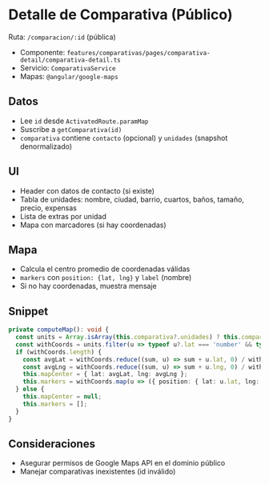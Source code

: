 # Detalle de Comparativa (Público)

Ruta: `/comparacion/:id` (pública)

- Componente: `features/comparativas/pages/comparativa-detail/comparativa-detail.ts`
- Servicio: `ComparativaService`
- Mapas: `@angular/google-maps`

## Datos

- Lee `id` desde `ActivatedRoute.paramMap`
- Suscribe a `getComparativa(id)`
- `comparativa` contiene `contacto` (opcional) y `unidades` (snapshot denormalizado)

## UI

- Header con datos de contacto (si existe)
- Tabla de unidades: nombre, ciudad, barrio, cuartos, baños, tamaño, precio, expensas
- Lista de extras por unidad
- Mapa con marcadores (si hay coordenadas)

## Mapa

- Calcula el centro promedio de coordenadas válidas
- `markers` con `position: {lat, lng}` y `label` (nombre)
- Si no hay coordenadas, muestra mensaje

## Snippet

```ts
private computeMap(): void {
  const units = Array.isArray(this.comparativa?.unidades) ? this.comparativa.unidades : [];
  const withCoords = units.filter(u => typeof u?.lat === 'number' && typeof u?.lng === 'number');
  if (withCoords.length) {
    const avgLat = withCoords.reduce((sum, u) => sum + u.lat, 0) / withCoords.length;
    const avgLng = withCoords.reduce((sum, u) => sum + u.lng, 0) / withCoords.length;
    this.mapCenter = { lat: avgLat, lng: avgLng };
    this.markers = withCoords.map(u => ({ position: { lat: u.lat, lng: u.lng }, label: u?.nombre || '' }));
  } else {
    this.mapCenter = null;
    this.markers = [];
  }
}
```

## Consideraciones

- Asegurar permisos de Google Maps API en el dominio público
- Manejar comparativas inexistentes (id inválido)
